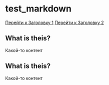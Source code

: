 # test_markdown


[Перейти к Заголовку 1](#title1)
[Перейти к Заголовку 2](#title2)

## <a id="title1">What is theis?</a>
Какой-то контент

## <a id="title2">What is theis?</a>
Какой-то контент
